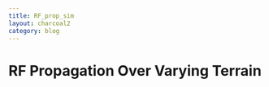 ```yaml
---
title: RF_prop_sim
layout: charcoal2
category: blog
---
```


RF Propagation Over Varying Terrain
==
<link rel="stylesheet" href="{{site.baseurl}}/assets/posts/RF_prop_sim/css/webix.css" type="text/css"> 
<style>

path#CRI {
    fill: none;
    stroke: #000;
  }
  image.bg {
    opacity: 0.2;
  }
div.tooltip {   
  border-radius: 8px 8px 8px 0;    
  font: 20px sans-serif; 
  width:100px;
  background: #3498db;
  color: white;
  text-align: center;
  position: relative;
  height: 28px;    
  line-height: 28px;
  pointer-events: none;        
  padding: 4px;        
  border: 0;
  display: inline;
}

  circle.active {
    fill: blue;
  }

  circle.cursor {
    fill: none;
    stroke: blue;
    stroke-width: 4px;
    opacity: 0.5;
  }

  svg .map {
    position: absolute;
  }
  canvas {
    position: absolute;
    pointer-events:none;
  }

  #ui {
    width:1000px; height:1000px; margin:20px;  
    position: relative;
  }

  #layout {
    height: 1000px;
    width: 1400px;
    margin: 0 auto;
  }

#outer{
    /*width:1000px; height:400px;*/
    position: relative;
  }
/*
 .webix_view.webix_accordionitem.vertical {
    border-radius: 10px;
}

  .webix_accordionitem_label {
    font-size: 23px;
  }

  .webix_accordionitem_header {
    height: 45px;
  }

  .webix_inp_label, .webix_inp_top_label, .webix_label_right {
    font-size: 20px;
}

.webix_el_radio .webix_label_right {
    color: #666666;
    font-size: 18px;
}
*/

</style>

<script src="{{site.baseurl}}/assets/posts/RF_prop_sim/js/d3.v4.min.js"></script>
<script src="{{site.baseurl}}/assets/posts/RF_prop_sim/js/topojson.v0.min.js"></script>
<script src="{{site.baseurl}}/assets/posts/RF_prop_sim/js/geotiff.min.js"></script>
<script src="{{site.baseurl}}/assets/posts/RF_prop_sim/js/webix.js" type="text/javascript"></script>  
<script src="{{site.baseurl}}/assets/posts/RF_prop_sim/js/skin.js" type="text/javascript"></script>  

<!--
[introduce problem] 

[In a previous tutorial]({{ site.baseurl }}{% link _posts/2017-03-29-topography.md %}) we showed how to generate a visualization of a Digital Elevation Model (DEM). In this post we'll show how 
-->

<div id="layout"></div>
<div class="outer" id="outer">
	<svg class="map">
		<image class="bg" xlink:href="{{site.baseurl}}/assets/posts/RF_prop_sim/hill-relief.jpg" />
		<image class="fg" xlink:href="{{site.baseurl}}/assets/posts/RF_prop_sim/hill-relief.jpg" />
	</svg>
	<canvas class="inner" id="myCanvas"></canvas>
	<div class="tooltip"></div>
</div>

<!--

<div id="layout" style="width:50%"></div>
<div id="ui"></div>
<div id="outer">
<svg class="map">
<image class="bg" xlink:href="{{site.baseurl}}assets/posts/RF_prop_sim/hill-relief.jpg" />
<image class="fg" xlink:href="{{site.baseurl}}assets/posts/RF_prop_sim/hill-relief.jpg" />
</svg>
<canvas class="inner" id="myCanvas" width="960" height="600"></canvas>
<div class="tooltip"></div>
</div>
-->
<script src="{{site.baseurl}}/assets/posts/RF_prop_sim/rf.js" type="text/javascript"></script>  
<script src="{{site.baseurl}}/assets/posts/RF_prop_sim/GIS_webix.js" type="text/javascript"></script>

